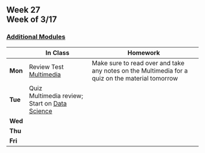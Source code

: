 ## Week 27 <br>Week of 3/17

### [Additional Modules](/apcsp/curriculum/#additional-modules)

|         | In Class | Homework |
| ------- | -------- | -------- |
| **Mon** |Review Test<br>[Multimedia](https://candib80.github.io/apcsp/curriculum/understanding_technology/multimedia) |Make sure to read over and take any notes on the Multimedia for a quiz on the material tomorrow |
| **Tue** |Quiz<br>Multimedia review; Start on [Data Science](https://candib80.github.io/apcsp/curriculum/data_science) | |
| **Wed** | | |
| **Thu** | | |
| **Fri** | | |



<meta http-equiv="refresh" content="300"/>
